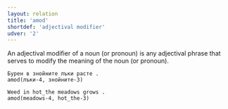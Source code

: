 ```yaml
---
layout: relation
title: 'amod'
shortdef: 'adjectival modifier'
udver: '2'
---
```


An adjectival modifier of a noun (or pronoun) is any adjectival phrase that serves to modify the meaning of the noun (or pronoun).

~~~ sdparse
Бурен в знойните лъки расте .
amod(лъки-4, знойните-3)
~~~

~~~ sdparse
Weed in hot_the meadows grows .
amod(meadows-4, hot_the-3)
~~~

<!-- Interlanguage links updated Pá kvě 14 11:08:49 CEST 2021 -->

